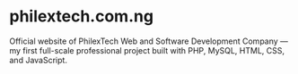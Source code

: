 # philextech.com.ng
Official website of PhilexTech Web and Software Development Company — my first full-scale professional project built with PHP, MySQL, HTML, CSS, and JavaScript.
